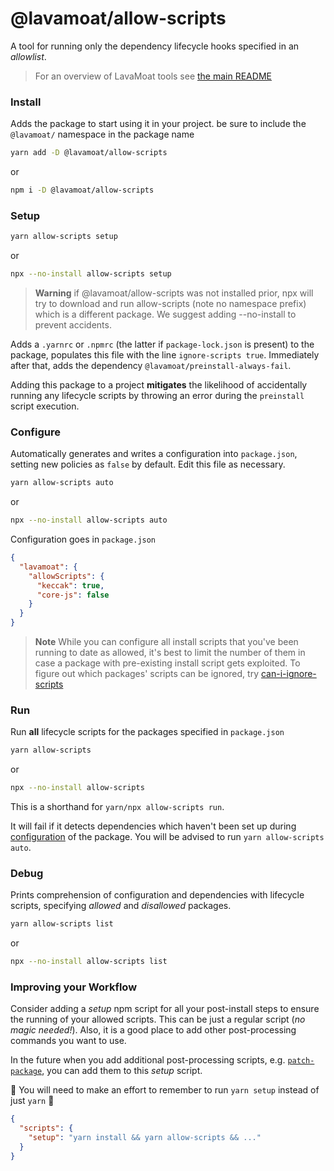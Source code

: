 # @lavamoat/allow-scripts

A tool for running only the dependency lifecycle hooks specified in an _allowlist_.

> For an overview of LavaMoat tools see [the main README](https://github.com/LavaMoat/LavaMoat/tree/main/README.md)


### Install

Adds the package to start using it in your project. be sure to include the `@lavamoat/` namespace in the package name

```sh
yarn add -D @lavamoat/allow-scripts
```
or
```sh
npm i -D @lavamoat/allow-scripts
```

### Setup

```sh
yarn allow-scripts setup
```
or
```sh
npx --no-install allow-scripts setup
```

> **Warning** if @lavamoat/allow-scripts was not installed prior, npx will try to download and run allow-scripts (note no namespace prefix) which is a different package. We suggest adding --no-install to prevent accidents.

Adds a `.yarnrc` or `.npmrc` (the latter if `package-lock.json` is present) to the package, populates this file with the line `ignore-scripts true`. Immediately after that, adds the dependency `@lavamoat/preinstall-always-fail`.

Adding this package to a project **mitigates** the likelihood of accidentally running any lifecycle scripts by throwing an error during the `preinstall` script execution.


### Configure

Automatically generates and writes a configuration into `package.json`, setting new policies as `false` by default. Edit this file as necessary.

```sh
yarn allow-scripts auto
```
or
```sh
npx --no-install allow-scripts auto
```

Configuration goes in `package.json`

```json
{
  "lavamoat": {
    "allowScripts": {
      "keccak": true,
      "core-js": false
    }
  }
}
```

> **Note** While you can configure all install scripts that you've been running to date as allowed, it's best to limit the number of them in case a package with pre-existing install script gets exploited. To figure out which packages' scripts can be ignored, try [can-i-ignore-scripts](https://www.npmjs.com/package/can-i-ignore-scripts)

### Run

Run **all** lifecycle scripts for the packages specified in `package.json`

```sh
yarn allow-scripts
```
or
```sh
npx --no-install allow-scripts
```

This is a shorthand for `yarn/npx allow-scripts run`.

It will fail if it detects dependencies which haven't been set up during [configuration](#Configure) of the package. You will be advised to run `yarn allow-scripts auto`.

### Debug

Prints comprehension of configuration and dependencies with lifecycle scripts, specifying _allowed_ and _disallowed_ packages.

```sh
yarn allow-scripts list
```
or
```sh
npx --no-install allow-scripts list
```

### Improving your Workflow

Consider adding a _setup_ npm script for all your post-install steps to ensure the running of your allowed scripts. This can be just a regular script (_no magic needed!_). Also, it is a good place to add other post-processing commands you want to use.

In the future when you add additional post-processing scripts, e.g. [`patch-package`](https://www.npmjs.com/package/patch-package), you can add them to this _setup_ script.

:thought_balloon: You will need to make an effort to remember to run `yarn setup` instead of just `yarn` :lotus_position:

```json
{
  "scripts": {
    "setup": "yarn install && yarn allow-scripts && ..."
  }
}
```
